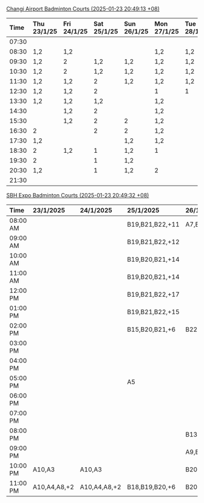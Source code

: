 [Changi Airport Badminton Courts (2025-01-23 20:49:13 +08)](https://www.carc.org.sg/FacilityBooking.aspx)

| Time   | Thu 23/1/25   | Fri 24/1/25   | Sat 25/1/25   | Sun 26/1/25   | Mon 27/1/25   | Tue 28/1/25   | Wed 29/1/25   |
|:-------|:--------------|:--------------|:--------------|:--------------|:--------------|:--------------|:--------------|
| 07:30  |               |               |               |               |               |               |               |
| 08:30  | 1,2           | 1,2           |               |               | 1,2           | 1,2           |               |
| 09:30  | 1,2           | 2             | 1,2           | 1,2           | 1,2           | 1,2           |               |
| 10:30  | 1,2           | 2             | 1,2           | 1,2           | 1,2           | 1,2           |               |
| 11:30  | 1,2           | 1,2           | 2             | 1,2           | 1,2           | 1,2           |               |
| 12:30  | 1,2           | 1,2           | 2             |               | 1             | 1             |               |
| 13:30  | 1,2           | 1,2           | 1,2           |               | 1,2           |               |               |
| 14:30  |               | 1,2           | 2             |               | 1,2           |               |               |
| 15:30  |               | 1,2           | 2             | 2             | 1,2           |               |               |
| 16:30  | 2             |               | 2             | 2             | 1,2           |               |               |
| 17:30  | 1,2           |               |               | 1,2           | 1,2           |               |               |
| 18:30  | 2             | 1,2           | 1             | 1,2           | 1             |               |               |
| 19:30  | 2             |               | 1             | 1,2           |               |               |               |
| 20:30  | 1,2           |               | 1             | 1,2           | 2             |               |               |
| 21:30  |               |               |               |               |               |               |               |

[SBH Expo Badminton Courts (2025-01-23 20:49:32 +08)](https://singaporebadmintonhall.getomnify.com/widgets/O3MRKGBH359GA55KHMG1RD)

| Time     | 23/1/2025    | 24/1/2025    | 25/1/2025       | 26/1/2025       | 27/1/2025       | 28/1/2025       | 29/1/2025   |
|:---------|:-------------|:-------------|:----------------|:----------------|:----------------|:----------------|:------------|
| 08:00 AM |              |              | B19,B21,B22,+11 | A7,B14,B15,+1   | B13,B14,B18,+6  | B19,B21,B22,+14 |             |
| 09:00 AM |              |              | B19,B21,B22,+12 |                 |                 | B19,B21,B22,+14 |             |
| 10:00 AM |              |              | B19,B20,B21,+14 |                 |                 | B19,B21,B22,+15 |             |
| 11:00 AM |              |              | B19,B20,B21,+14 |                 |                 | B19,B21,B22,+14 |             |
| 12:00 PM |              |              | B19,B21,B22,+17 |                 |                 | B19,B21,B22,+13 |             |
| 01:00 PM |              |              | B19,B21,B22,+15 |                 | A8,A9,B22       | B19,B21,B22,+16 |             |
| 02:00 PM |              |              | B15,B20,B21,+6  | B22             | B11             | B19,B21,B22,+15 |             |
| 03:00 PM |              |              |                 |                 |                 | A1,B11          |             |
| 04:00 PM |              |              |                 |                 |                 | B11             |             |
| 05:00 PM |              |              | A5              |                 |                 | B12,B13,B14     |             |
| 06:00 PM |              |              |                 |                 | A5,A7,A8,+1     | B12,B13,B14,+8  |             |
| 07:00 PM |              |              |                 |                 | A10,A8,B14,+5   | B13,B14,B15,+9  |             |
| 08:00 PM |              |              |                 | B13             | B19,B20,B21,+12 |                 |             |
| 09:00 PM |              |              |                 | A9,B15,B16,+3   | B19,B20,B21,+15 | A6,A8,A9        |             |
| 10:00 PM | A10,A3       | A10,A3       |                 | B20,B21,B22,+14 | A10,A8,A9,+7    | A10,A8,A9,+7    |             |
| 11:00 PM | A10,A4,A8,+2 | A10,A4,A8,+2 | B18,B19,B20,+6  | B20,B21,B22,+16 | A10,A8,A9,+7    | A10,A8,A9,+7    |             |
